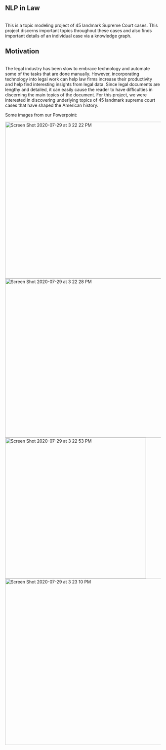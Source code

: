 
## NLP in Law
 
<br>
This is a topic modeling project of 45 landmark Supreme Court cases. This project discerns important topics throughout these cases and also finds important details of an individual case via a knowledge graph.  <br>


## Motivation

<br>
The legal industry has been slow to embrace technology and automate some of the tasks that are done manually. However, incorporating technology into legal work can help law firms increase their productivity and help find interesting insights from legal data. Since legal documents are lengthy and detailed, it can easily cause the reader to have difficulties in discerning the main topics of the document.
For this project, we were interested in discovering underlying topics of 45  landmark supreme court cases that have shaped the American history. 

Some images from our Powerpoint:

<img width="507" alt="Screen Shot 2020-07-29 at 3 22 22 PM" src="https://user-images.githubusercontent.com/59184189/88844061-1aa9b400-d1b0-11ea-934f-6ea2c722649b.png">

<img width="516" alt="Screen Shot 2020-07-29 at 3 22 28 PM" src="https://user-images.githubusercontent.com/59184189/88844069-1ed5d180-d1b0-11ea-9622-fa20555a741a.png">

<img width="456" alt="Screen Shot 2020-07-29 at 3 22 53 PM" src="https://user-images.githubusercontent.com/59184189/88844072-21382b80-d1b0-11ea-8700-46753ecd4b9d.png">

<img width="539" alt="Screen Shot 2020-07-29 at 3 23 10 PM" src="https://user-images.githubusercontent.com/59184189/88844078-2301ef00-d1b0-11ea-9e4d-2e0541af678f.png">
